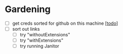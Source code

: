 # Gardening

- [ ] get creds sorted for github on this machine [[todo]]
- [ ] sort out links
  - [ ] try "withoutExtensions"
  - [ ] try "withExtensions"
  - [ ] try running Janitor

[//begin]: # "Autogenerated link references for markdown compatibility"
[todo]: todo "Todo"
[//end]: # "Autogenerated link references"